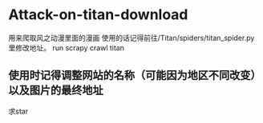 # Attack-on-titan-download
用来爬取风之动漫里面的漫画
使用的话记得前往/Titan/spiders/titan_spider.py里修改地址。
run scrapy crawl titan 
## 使用时记得调整网站的名称（可能因为地区不同改变）以及图片的最终地址
求star

